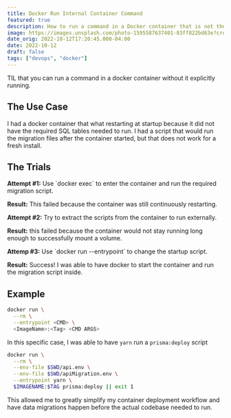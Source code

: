 ```yaml
---
title: Docker Run Internal Container Command
featured: true
description: How to run a command in a Docker container that is not the main running command of the container.
image: https://images.unsplash.com/photo-1595587637401-83ff822bd63e?crop=entropy&cs=tinysrgb&fit=max&fm=jpg&ixid=MnwxMTc3M3wwfDF8c2VhcmNofDJ8fGRvY2tlcnxlbnwwfHx8fDE2NjU2MDk1OTc&ixlib=rb-1.2.1&q=80&w=2000
date_orig: 2022-10-12T17:20:45.000-04:00
date: 2022-10-12
draft: false
tags: ["devops", "docker"]
---
```


TIL that you can run a command in a docker container without it explicitly running.

## The Use Case

I had a docker container that what restarting at startup because it did not have the required SQL tables needed to run. I had a script that would run the migration files after the container started, but that does not work for a fresh install.

## The Trials

**Attempt #1:** Use \`docker exec\` to enter the container and run the required migration script.

**Result:** This failed because the container was still continuously restarting.

**Attempt #2:** Try to extract the scripts from the container to run externally.

**Result:** this failed because the container would not stay running long enough to successfully mount a volume.

**Attemp #3:** Use \`docker run --entrypoint\` to change the startup script.

**Result:** Success! I was able to have docker to start the container and run the migration script inside.

## Example

```sh
docker run \
  --rm \
  --entrypoint <CMD> \
  <ImageName>:<Tag> <CMD ARGS>

```

In this specific case, I was able to have `yarn` run a `prisma:deploy` script

```sh
docker run \
  --rm \
  --env-file $SWD/api.env \
  --env-file $SWD/apiMigration.env \
  --entrypoint yarn \
  $IMAGENAME:$TAG prisma:deploy || exit 1
```

This allowed me to greatly simplify my container deployment workflow and have data migrations happen before the actual codebase needed to run.
